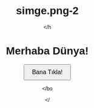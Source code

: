 # simge.png-2
<!DOCTYPE html>
<html lang="tr">
<head>
  <meta charset="UTF-8">
  
  
<title>Merhaba Dünya</title>
  <style>
    body {
      font-family: Arial, sans-serif;
      text-align: center;
      padding: 20px;
    }
    button {
      padding: 10px 20px;
      font-size: 16px;
      cursor: pointer;
    }
  </style>

</h
</head>
<body>
  <h1>Merhaba Dünya!</h1>
  
  
<button id="greetButton">Bana Tıkla!</button>
  
 
<script src="popup.js"></script>

</bo
</body>

</
</html>
